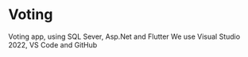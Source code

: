 # Voting
Voting app, using SQL Sever, Asp.Net and Flutter
We use Visual Studio 2022, VS Code and GitHub